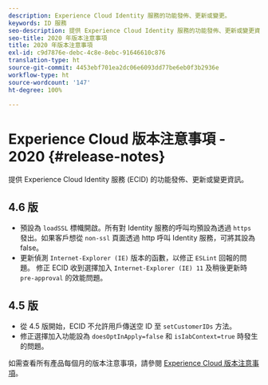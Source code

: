```yaml
---
description: Experience Cloud Identity 服務的功能發佈、更新或變更。
keywords: ID 服務
seo-description: 提供 Experience Cloud Identity 服務的功能發佈、更新或變更資訊。
seo-title: 2020 年版本注意事項
title: 2020 年版本注意事項
exl-id: c9d7876e-debc-4c8e-8ebc-91646610c876
translation-type: ht
source-git-commit: 4453ebf701ea2dc06e6093dd77be6eb0f3b2936e
workflow-type: ht
source-wordcount: '147'
ht-degree: 100%

---
```


# Experience Cloud 版本注意事項 - 2020 {#release-notes}

提供 Experience Cloud Identity 服務 (ECID) 的功能發佈、更新或變更資訊。

## 4.6 版

* 預設為 `loadSSL` 標幟開啟。所有對 Identity 服務的呼叫均預設為透過 `https` 發出。如果客戶想從 `non-ssl` 頁面透過 http 呼叫 Identity 服務，可將其設為 false。
* 更新偵測 `Internet-Explorer (IE)` 版本的函數，以修正 `ESLint` 回報的問題。
修正 ECID 收到選擇加入 `Internet-Explorer (IE) 11` 及稍後更新時 `pre-approval` 的效能問題。

## 4.5 版

* 從 4.5 版開始，ECID 不允許用戶傳送空 ID 至 `setCustomerIDs` 方法。
* 修正選擇加入功能設為 `doesOptInApply=false` 和 `isIabContext=true` 時發生的問題。

如需查看所有產品每個月的版本注意事項，請參閱 [Experience Cloud 版本注意事項](https://docs.adobe.com/content/help/zh-Hant/release-notes/experience-cloud/current.html)。
